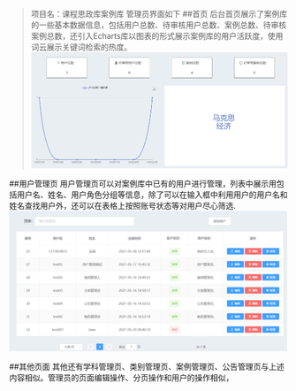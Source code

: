 > 项目名：课程思政库案例库
> 管理员界面如下
##首页
后台首页展示了案例库的一些基本数据信息，包括用户总数、待审核用户总数、案例总数、待审核案例总数，还引入Echarts库以图表的形式展示案例库的用户活跃度，使用词云展示关键词检索的热度。
![首页](images/main.png)

##用户管理页
用户管理页可以对案例库中已有的用户进行管理，列表中展示用包括用户名、姓名、用户角色分组等信息，除了可以在输入框中利用用户的用户名和姓名查找用户外，还可以在表格上按照账号状态等对用户尽心筛选.
![](images/control.png)

##其他页面
其他还有学科管理页、类别管理页、案例管理页、公告管理页与上述内容相似。管理员的页面编辑操作、分页操作和用户的操作相似，